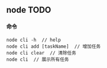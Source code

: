 ## node TODO

#### 命令

```
node cli -h  // help
node cli add [taskName]  // 增加任务
node cli clear  // 清除任务
node cli  // 展示所有任务
```
